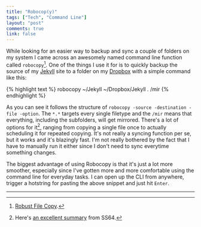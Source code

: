 ```yaml
---
title: "Robocop(y)"
tags: ["Tech", "Command Line"]
layout: "post"
comments: true
link: false
---
```


While looking for an easier way to backup and sync a couple of folders on my system I came across an awesomely named command line function called `robocopy`[^20121211-1]. One of the things I use it for is to quickly backup the source of my [Jekyll](http://jekyllrb.com/) site to a folder on my [Dropbox](http://dropbox.com/) with a simple command like this:

{% highlight text %}
robocopy ~/Jekyll ~/Dropbox/Jekyll *.* /mir
{% endhighlight %}

As you can see it follows the structure of `robocopy -source -destination -file -option`. The `*.*` targets every single filetype and the `/mir` means that everything, including the subfolders, will get mirrored. There's a lot of options for it[^20121211-2], ranging from copying a single file once to actually scheduling it for repeated copying. It's not really a syncing function per se, but it works and it's blazingly fast. I'm not really bothered by the fact that I have to manually run it either since I don't need to sync everytime something changes.

The biggest advantage of using Robocopy is that it's just a lot more smoother, especially since I've gotten more and more comfortable using the command line for everyday tasks. I can open up the CLI from anywhere, trigger a hotstring for pasting the above snippet and just hit `Enter`.

* * *

[^20121211-1]: [Robust File Copy](http://en.wikipedia.org/wiki/Robocopy).
[^20121211-2]: Here's [an excellent summary](http://ss64.com/nt/robocopy.html) from SS64.
